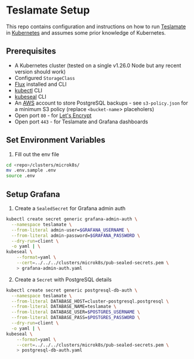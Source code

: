 # Teslamate Setup

This repo contains configuration and instructions on how to run [Teslamate](https://github.com/adriankumpf/teslamate) in [Kubernetes](https://kubernetes.io/) and assumes some prior knowledge of Kubernetes. 

## Prerequisites

* A Kubernetes cluster (tested on a single v1.26.0 Node but any recent version should work)
* Configured `StorageClass`
* [Flux](https://fluxcd.io/flux/get-started/) installed and CLI
* [kubectl](https://kubernetes.io/docs/tasks/tools/#kubectl) CLI
* [kubeseal](https://github.com/bitnami-labs/sealed-secrets) CLI
* An [AWS](https://aws.amazon.com/) account to store PostgreSQL backups - see `s3-policy.json` for a minimum S3 policy (replace `<bucket-name`> placeholers)
* Open port `80` - for [Let's Encrypt](https://letsencrypt.org/)
* Open port `443` - for Teslamate and Grafana dashboards

## Set Environment Variables

1. Fill out the env file

```bash
cd <repo>/clusters/microk8s/
mv .env.sample .env
source .env
```

## Setup Grafana

1. Create a `SealedSecret` for Grafana admin auth

```bash
kubectl create secret generic grafana-admin-auth \
  --namespace teslamate \
  --from-literal admin-user=$GRAFANA_USERNAME \
  --from-literal admin-password=$GRAFANA_PASSWORD \
  --dry-run=client \
  -o yaml | \
kubeseal \
    --format=yaml \
    --cert=../../../clusters/microk8s/pub-sealed-secrets.pem \
    > grafana-admin-auth.yaml
```

2. Create a `Secret` with PostgreSQL details

```bash
kubectl create secret generic postgresql-db-auth \
  --namespace teslamate \
  --from-literal DATABASE_HOST=cluster-postgresql.postgresql \
  --from-literal DATABASE_NAME=teslamate \
  --from-literal DATABASE_USER=$POSTGRES_USERNAME \
  --from-literal DATABASE_PASS=$POSTGRES_PASSWORD \
  --dry-run=client \
  -o yaml | \
kubeseal \
    --format=yaml \
    --cert=../../../clusters/microk8s/pub-sealed-secrets.pem \
    > postgresql-db-auth.yaml
```
